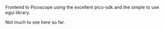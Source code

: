 Frontend to Picoscope using the excellent pico-sdk and the simple to use egui library.

Not much to see here so far.
